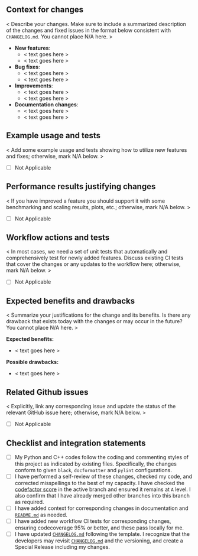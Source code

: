 ## Context for changes

< Describe your changes. Make sure to include a summarized description of the changes and fixed issues in the format below consistent with `CHANGELOG.md`. You cannot place N/A here. >

- **New features**:
    * <  text goes here >
    * <  text goes here >
- **Bug fixes**: 
    * <  text goes here >
    * <  text goes here >
- **Improvements**: 
    * <  text goes here >
    * <  text goes here >
- **Documentation changes**:
    * <  text goes here >
    * <  text goes here >

## Example usage and tests

< Add some example usage and tests showing how to utilize new features and fixes; otherwise, mark N/A below. >
- [ ] Not Applicable


## Performance results justifying changes

< If you have improved a feature you should support it with some benchmarking and scaling results, plots, etc.; otherwise, mark N/A below. >
- [ ] Not Applicable

## Workflow actions and tests

< In most cases, we need a set of unit tests that automatically and comprehensively test for newly added features. Discuss existing CI tests that cover the changes or any updates to the workflow here; otherwise, mark N/A below. >

- [ ] Not Applicable


## Expected benefits and drawbacks

< Summarize your justifications for the change and its benefits. Is there any drawback that exists today with the changes or may occur in the future? You cannot place N/A here. >

**Expected benefits:**
- < text goes here >

**Possible drawbacks:**
- < text goes here >

## Related Github issues

< Explicitly, link any corresponding issue and update the status of the relevant GitHub issue here; otherwise, mark N/A below. >
- [ ] Not Applicable

## Checklist and integration statements

- [ ] My Python and C++ codes follow the coding and commenting styles of this project as indicated by existing files. Specifically, the changes conform to given `black`, `docformatter` and `pylint` configurations. 
- [ ] I have performed a self-review of these changes, checked my code, and corrected misspellings to the best of my capacity. I have checked the [codefactor score](https://www.codefactor.io/repository/github/xanaduai/flamingpy/branches) in the active branch and ensured it remains at `A` level. I also confirm that I have already merged other branches into this branch as required.
- [ ] I have added context for corresponding changes in documentation and [`README.md`](README.md) as needed.
- [ ] I have added new workflow CI tests for corresponding changes, ensuring codecoverage 95% or better, and these pass locally for me.
- [ ] I have updated [`CHANGELOG.md`](.github/CHANGELOG.md) following the template. I recognize that the developers may revisit [`CHANGELOG.md`](.github/CHANGELOG.md) and the versioning, and create a Special Release including my changes.
